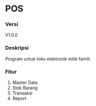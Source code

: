 # POS

<h3>Versi</h3>
V1.0.0 
<h3>Deskripsi</h3>
Program untuk toko elektronik milik famili.
<h3>Fitur</h3>
<ol>
	<li>Master Data</li>
	<li>Stok Barang</li>
	<li>Transaksi</li>
	<li>Report</li>
</ol>
